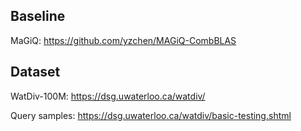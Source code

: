 
## Baseline 

MaGiQ: https://github.com/yzchen/MAGiQ-CombBLAS


## Dataset

WatDiv-100M: https://dsg.uwaterloo.ca/watdiv/

Query samples: https://dsg.uwaterloo.ca/watdiv/basic-testing.shtml